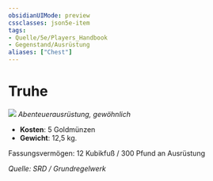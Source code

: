 ```yaml
---
obsidianUIMode: preview
cssclasses: json5e-item
tags:
- Quelle/5e/Players_Handbook
- Gegenstand/Ausrüstung
aliases: ["Chest"]
---
```

# Truhe
![](../../../99%20-%20Setup/Files/Bildersammlung/Symbolik/Gegenstände.webp#token)
*Abenteuerausrüstung, gewöhnlich*

- **Kosten**: 5 Goldmünzen
- **Gewicht**: 12,5 kg.

Fassungsvermögen: 12 Kubikfuß / 300 Pfund an Ausrüstung

*Quelle: SRD / Grundregelwerk*